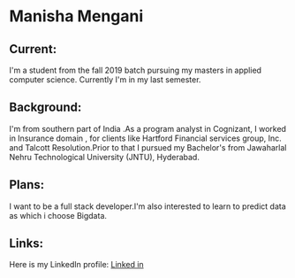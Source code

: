 # Manisha Mengani
## Current:
I'm a student from the fall 2019 batch pursuing my masters in applied computer science. Currently I'm in my last semester.
## Background:
I'm from southern part of India .As a program analyst in Cognizant, I worked in Insurance domain , for clients like Hartford Financial services group, Inc.  and Talcott Resolution.Prior to that I pursued my Bachelor's from Jawaharlal Nehru Technological University (JNTU), Hyderabad.
## Plans:
I want to be a full stack developer.I'm also interested to learn to predict data as which i choose Bigdata.
## Links:
Here is my LinkedIn profile: [Linked in](https://www.linkedin.com/in/manisha-mengani)





